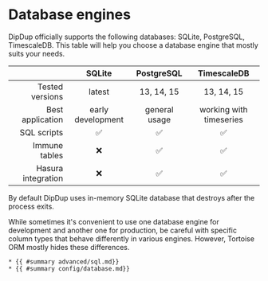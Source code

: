 # Database engines

DipDup officially supports the following databases: SQLite, PostgreSQL, TimescaleDB. This table will help you choose a database engine that mostly suits your needs.

|                    |       SQLite      |   PostgreSQL  |       TimescaleDB       |
| ------------------:|:-----------------:|:-------------:|:-----------------------:|
|    Tested versions |       latest      |   13, 14, 15  |        13, 14, 15       |
|   Best application | early development | general usage | working with timeseries |
|        SQL scripts |         ✅         |       ✅       |            ✅            |
|      Immune tables |         ❌         |       ✅       |            ✅            |
| Hasura integration |         ❌         |       ✅       |            ✅            |

By default DipDup uses in-memory SQLite database that destroys after the process exits.

While sometimes it's convenient to use one database engine for development and another one for production, be careful with specific column types that behave differently in various engines. However, Tortoise ORM mostly hides these differences.

```admonish info title="See Also"
* {{ #summary advanced/sql.md}}
* {{ #summary config/database.md}}
```
